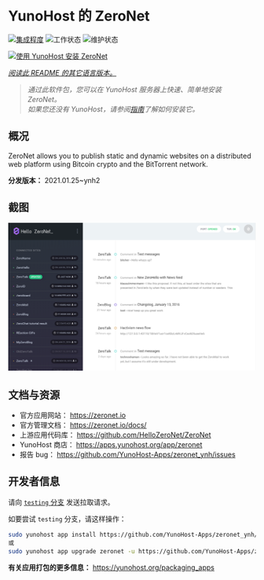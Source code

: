 <!--
注意：此 README 由 <https://github.com/YunoHost/apps/tree/master/tools/readme_generator> 自动生成
请勿手动编辑。
-->

# YunoHost 的 ZeroNet

[![集成程度](https://dash.yunohost.org/integration/zeronet.svg)](https://dash.yunohost.org/appci/app/zeronet) ![工作状态](https://ci-apps.yunohost.org/ci/badges/zeronet.status.svg) ![维护状态](https://ci-apps.yunohost.org/ci/badges/zeronet.maintain.svg)

[![使用 YunoHost 安装 ZeroNet](https://install-app.yunohost.org/install-with-yunohost.svg)](https://install-app.yunohost.org/?app=zeronet)

*[阅读此 README 的其它语言版本。](./ALL_README.md)*

> *通过此软件包，您可以在 YunoHost 服务器上快速、简单地安装 ZeroNet。*  
> *如果您还没有 YunoHost，请参阅[指南](https://yunohost.org/install)了解如何安装它。*

## 概况

ZeroNet allows you to publish static and dynamic websites on a distributed web platform using Bitcoin crypto and the BitTorrent network.


**分发版本：** 2021.01.25~ynh2

## 截图

![ZeroNet 的截图](./doc/screenshots/screenshot.png)

## 文档与资源

- 官方应用网站： <https://zeronet.io>
- 官方管理文档： <https://zeronet.io/docs/>
- 上游应用代码库： <https://github.com/HelloZeroNet/ZeroNet>
- YunoHost 商店： <https://apps.yunohost.org/app/zeronet>
- 报告 bug： <https://github.com/YunoHost-Apps/zeronet_ynh/issues>

## 开发者信息

请向 [`testing` 分支](https://github.com/YunoHost-Apps/zeronet_ynh/tree/testing) 发送拉取请求。

如要尝试 `testing` 分支，请这样操作：

```bash
sudo yunohost app install https://github.com/YunoHost-Apps/zeronet_ynh/tree/testing --debug
或
sudo yunohost app upgrade zeronet -u https://github.com/YunoHost-Apps/zeronet_ynh/tree/testing --debug
```

**有关应用打包的更多信息：** <https://yunohost.org/packaging_apps>
